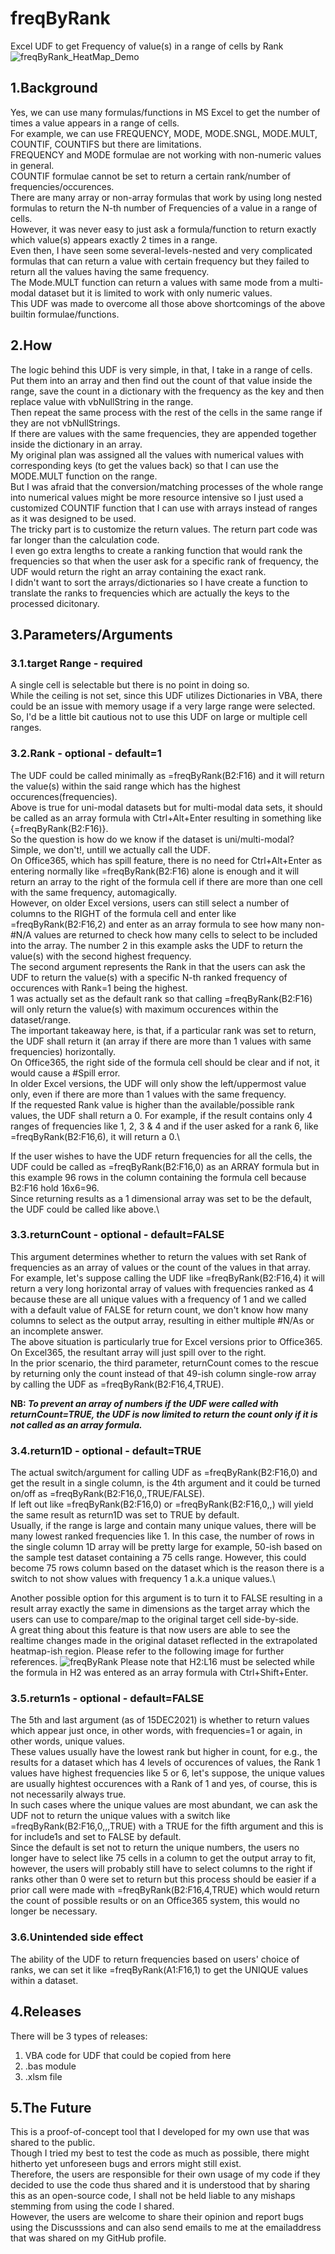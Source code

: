 # freqByRank
Excel UDF to get Frequency of value(s) in a range of cells by Rank
![freqByRank_HeatMap_Demo](/images/freqByRank_HeatMap_Demo.gif)

## 1.Background
Yes, we can use many formulas/functions in MS Excel to get the number of times a value appears in a range of cells.\
For example, we can use FREQUENCY, MODE, MODE.SNGL, MODE.MULT, COUNTIF, COUNTIFS but there are limitations.\
FREQUENCY and MODE formulae are not working with non-numeric values in general.\
COUNTIF formulae cannot be set to return a certain rank/number of frequencies/occurences.\
There are many array or non-array formulas that work by using long nested formulas to return the N-th number of Frequencies of a value in a range of cells.\
However, it was never easy to just ask a formula/function to return exactly which value(s) appears exactly 2 times in a range.\
Even then, I have seen some several-levels-nested and very complicated formulas that can return a value with certain frequency but they failed to return all the values having the same frequency.\
The Mode.MULT function can return a values with same mode from a multi-modal dataset but it is limited to work with only numeric values.\
This UDF was made to overcome all those above shortcomings of the above builtin formulae/functions.

## 2.How
The logic behind this UDF is very simple, in that, I take in a range of cells.\
Put them into an array and then find out the count of that value inside the range, save the count in a dictionary with the frequency as the key and then replace value with vbNullString in the range.\
Then repeat the same process with the rest of the cells in the same range if they are not vbNullStrings.\
If there are values with the same frequencies, they are appended together inside the dictionary in an array.\
My original plan was assigned all the values with numerical values with corresponding keys (to get the values back) so that I can use the MODE.MULT function on the range.\
But I was afraid that the conversion/matching processes of the whole range into numerical values might be more resource intensive so I just used a customized COUNTIF function that I can use with arrays instead of ranges as it was designed to be used.\
The tricky part is to customize the return values. The return part code was far longer than the calculation code.\
I even go extra lengths to create a ranking function that would rank the frequencies so that when the user ask for a specific rank of frequency, the UDF would return the right an array containing the exact rank.\
I didn't want to sort the arrays/dictionaries so I have create a function to translate the ranks to frequencies which are actually the keys to the processed dicitonary.

## 3.Parameters/Arguments
### 3.1.target Range - required
A single cell is selectable but there is no point in doing so.\
While the ceiling is not set, since this UDF utilizes Dictionaries in VBA, there could be an issue with memory usage if a very large range were selected.\
So, I'd be a little bit cautious not to use this UDF on large or multiple cell ranges.

### 3.2.Rank - optional - default=1
The UDF could be called minimally as =freqByRank(B2:F16) and it will return the value(s) within the said range which has the highest occurences(frequencies).\
Above is true for uni-modal datasets but for multi-modal data sets, it should be called as an array formula with Ctrl+Alt+Enter resulting in something like {=freqByRank(B2:F16)}.\
So the question is how do we know if the dataset is uni/multi-modal?\
Simple, we don't!, untill we actually call the UDF.\
On Office365, which has spill feature, there is no need for Ctrl+Alt+Enter as entering normally like =freqByRank(B2:F16) alone is enough and it will return an array to the right of the formula cell if there are more than one cell with the same frequency, automagically.\
However, on older Excel versions, users can still select a number of columns to the RIGHT of the formula cell and enter like =freqByRank(B2:F16,2) and enter as an array formula to see how many non-#N/A values are returned to check how many cells to select to be included into the array. The number 2 in this example asks the UDF to return the value(s) with the second highest frequency.\
The second argument represents the Rank in that the users can ask the UDF to return the value(s) with a specific N-th ranked frequency of occurences with Rank=1 being the highest.\
1 was actually set as the default rank so that calling =freqByRank(B2:F16) will only return the value(s) with maximum occurences within the dataset/range.\
The important takeaway here, is that, if a particular rank was set to return, the UDF shall return it (an array if there are more than 1 values with same frequencies) horizontally.\
On Office365, the right side of the formula cell should be clear and if not, it would cause a #Spill error.\
In older Excel versions, the UDF will only show the left/uppermost value only, even if there are more than 1 values with the same frequency.\
If the requested Rank value is higher than the available/possible rank values, the UDF shall return a 0. For example, if the result contains only 4 ranges of frequencies like 1, 2, 3 & 4 and if the user asked for a rank 6, like =freqByRank(B2:F16,6), it will return a 0.\

If the user wishes to have the UDF return frequencies for all the cells, the UDF could be called as =freqByRank(B2:F16,0) as an ARRAY formula but in this example 96 rows in the column containing the formula cell because B2:F16 hold 16x6=96.\
Since returning results as a 1 dimensional array was set to be the default, the UDF could be called like above.\

### 3.3.returnCount - optional - default=FALSE
This argument determines whether to return the values with set Rank of frequencies as an array of values or the count of the values in that array.\
For example, let's suppose calling the UDF like =freqByRank(B2:F16,4) it will return a very long horizontal array of values with frequencies ranked as 4 because these are all unique values with a frequency of 1 and we called with a default value of FALSE for return count, we don't know how many columns to select as the output array, resulting in either multiple #N/As or an incomplete answer.\
The above situation is particularly true for Excel versions prior to Office365. On Excel365, the resultant array will just spill over to the right.\
In the prior scenario, the third parameter, returnCount comes to the rescue by returning only the count instead of that 49-ish column single-row array by calling the UDF as =freqByRank(B2:F16,4,TRUE).

<b>NB: <i>To prevent an array of numbers if the UDF were called with returnCount=TRUE, the UDF is now limited to return the count only if it is not called as an array formula.</i></b>

### 3.4.return1D - optional - default=TRUE
The actual switch/argument for calling UDF as =freqByRank(B2:F16,0) and get the result in a single column, is the 4th argument and it could be turned on/off as =freqByRank(B2:F16,0,,TRUE/FALSE).\
If left out like =freqByRank(B2:F16,0) or =freqByRank(B2:F16,0,,) will yield the same result as return1D was set to TRUE by default.\
Usually, if the range is large and contain many unique values, there will be many lowest ranked frequencies like 1. In this case, the number of rows in the single column 1D array will be pretty large for example, 50-ish based on the sample test dataset containing a 75 cells range. However, this could become 75 rows column based on the dataset which is the reason there is a switch to not show values with frequency 1 a.k.a unique values.\

Another possible option for this argument is to turn it to FALSE resulting in a result array exactly the same in dimensions as the target array which the users can use to compare/map to the original target cell side-by-side.\
A great thing about this feature is that now users are able to see the realtime changes made in the original dataset reflected in the extrapolated heatmap-ish region. Please refer to the following image for further references.
![freqByRank](/images/freqByRank_ConditionalFormat.png)
Please note that H2:L16 must be selected while the formula in H2 was entered as an array formula with Ctrl+Shift+Enter.

### 3.5.return1s - optional - default=FALSE
The 5th and last argument (as of 15DEC2021) is whether to return values which appear just once, in other words, with frequencies=1 or again, in other words, unique values.\
These values usually have the lowest rank but higher in count, for e.g., the results for a dataset which has 4 levels of occurences of values, the Rank 1 values have highest frequencies like 5 or 6, let's suppose, the unique values are usually hightest occurences with a Rank of 1 and yes, of course, this is not necessarily always true.\
In such cases where the unique values are most abundant, we can ask the UDF not to return the unique values with a switch like =freqByRank(B2:F16,0,,,TRUE) with a TRUE for the fifth argument and this is for include1s and set to FALSE by default.\
Since the default is set not to return the unique numbers, the users no longer have to select like 75 cells in a column to get the output array to fit, however, the users will probably still have to select columns to the right if ranks other than 0 were set to return but this process should be easier if a prior call were made with =freqByRank(B2:F16,4,TRUE) which would return the count of possible results or on an Office365 system, this would no longer be necessary.

### 3.6.Unintended side effect
The ability of the UDF to return frequencies based on users' choice of ranks, we can set it like =freqByRank(A1:F16,1) to get the UNIQUE values within a dataset.

## 4.Releases
There will be 3 types of releases:
1. VBA code for UDF that could be copied from here
2. .bas module
3. .xlsm file

## 5.The Future
This is a proof-of-concept tool that I developed for my own use that was shared to the public.\
Though I tried my best to test the code as much as possible, there might hitherto yet unforeseen bugs and errors might still exist.\
Therefore, the users are responsible for their own usage of my code if they decided to use the code thus shared and it is understood that by sharing this as an open-source code, I shall not be held liable to any mishaps stemming from using the code I shared.\
However, the users are welcome to share their opinion and report bugs using the Discusssions and can also send emails to me at the emailaddress that was shared on my GitHub profile.
